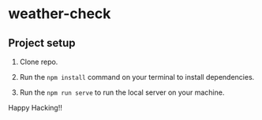 # weather-check

## Project setup
1. Clone repo.

2. Run the `npm install` command on your terminal to install dependencies.

3. Run the `npm run serve` to run the local server on your machine.

Happy Hacking!!
